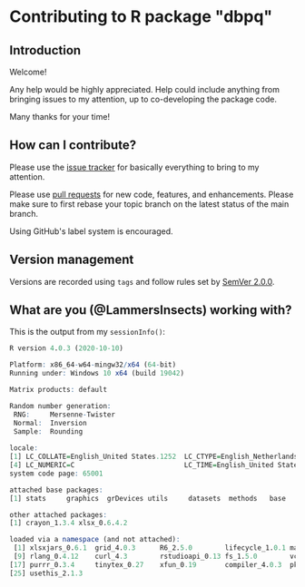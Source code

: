 # Contributing to R package "dbpq"

## Introduction

Welcome! 

Any help would be highly appreciated. Help could include anything from bringing issues to my attention, up to co-developing the package code. 

Many thanks for your time!

## How can I contribute?

Please use the [issue tracker](https://github.com/LammersInsects/dbpq/issues) for basically everything to bring to my attention.

Please use [pull requests](https://github.com/LammersInsects/dbpq/pulls) for new code, features, and enhancements. Please make sure to first rebase your topic branch on the latest status of the main branch.

Using GitHub's label system is encouraged.

## Version management

Versions are recorded using `tags` and follow rules set by [SemVer 2.0.0](https://semver.org/).

## What are you (@LammersInsects) working with?

This is the output from my `sessionInfo()`:
```R
R version 4.0.3 (2020-10-10)

Platform: x86_64-w64-mingw32/x64 (64-bit)
Running under: Windows 10 x64 (build 19042)

Matrix products: default

Random number generation:
 RNG:     Mersenne-Twister 
 Normal:  Inversion 
 Sample:  Rounding 
 
locale:
[1] LC_COLLATE=English_United States.1252  LC_CTYPE=English_Netherlands.1252      LC_MONETARY=English_United States.1252
[4] LC_NUMERIC=C                           LC_TIME=English_United States.1252    
system code page: 65001

attached base packages:
[1] stats     graphics  grDevices utils     datasets  methods   base     

other attached packages:
[1] crayon_1.3.4 xlsx_0.6.4.2

loaded via a namespace (and not attached):
 [1] xlsxjars_0.6.1  grid_4.0.3      R6_2.5.0        lifecycle_1.0.1 magrittr_1.5    pillar_1.4.6    httr_1.4.2      cli_3.1.0      
 [9] rlang_0.4.12    curl_4.3        rstudioapi_0.13 fs_1.5.0        vctrs_0.3.4     ellipsis_0.3.1  tools_4.0.3     glue_1.4.2     
[17] purrr_0.3.4     tinytex_0.27    xfun_0.19       compiler_4.0.3  pkgconfig_2.0.3 rJava_0.9-13    REdaS_0.9.3     tibble_3.0.4   
[25] usethis_2.1.3
```
